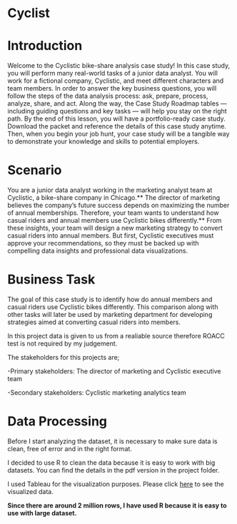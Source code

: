 # Cyclist

# Introduction
Welcome to the Cyclistic bike-share analysis case study! In this case study, you will perform many real-world tasks of a junior
data analyst. You will work for a fictional company, Cyclistic, and meet different characters and team members. In order to
answer the key business questions, you will follow the steps of the data analysis process: ask, prepare, process, analyze,
share, and act. Along the way, the Case Study Roadmap tables — including guiding questions and key tasks — will help you
stay on the right path.
By the end of this lesson, you will have a portfolio-ready case study. Download the packet and reference the details of this
case study anytime. Then, when you begin your job hunt, your case study will be a tangible way to demonstrate your
knowledge and skills to potential employers.

# Scenario
You are a junior data analyst working in the marketing analyst team at Cyclistic, a bike-share company in Chicago.** The director
of marketing believes the company’s future success depends on maximizing the number of annual memberships. Therefore,
your team wants to understand how casual riders and annual members use Cyclistic bikes differently.** From these insights,
your team will design a new marketing strategy to convert casual riders into annual members. But first, Cyclistic executives
must approve your recommendations, so they must be backed up with compelling data insights and professional data
visualizations.

# Business Task
The goal of this case study is to identify how do annual members and casual riders use Cyclistic bikes differently.
This comparison along with other tasks will later be used by marketing department for developing strategies aimed at converting casual riders into members.

In this project data is given to us from a realiable source therefore ROACC test is not required by my judgement.

The stakeholders for this projects are;

-Primary stakeholders: The director of marketing and Cyclistic executive team

-Secondary stakeholders: Cyclistic marketing analytics team
 
 # Data Processing
 Before I start analyzing the dataset, it is necessary to make sure data is clean, free of error and in the right format.
 
 I decided to use R to clean the data because it is easy to work with big datasets. You can find the details in the pdf version in the project folder.
 
 I used Tableau for the visualization purposes. Please click [here](https://public.tableau.com/app/profile/canthesecond/viz/Cyclist_project/Cyclist_dashboard) to see the visualized data. 
 
 **Since there are around 2 million rows, I have used R because it is easy to use with large dataset.**


 
 
 
 
 
 
